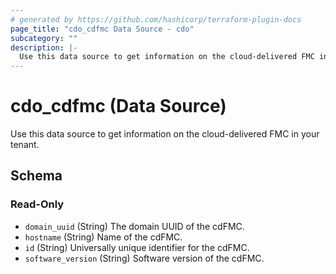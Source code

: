 ```yaml
---
# generated by https://github.com/hashicorp/terraform-plugin-docs
page_title: "cdo_cdfmc Data Source - cdo"
subcategory: ""
description: |-
  Use this data source to get information on the cloud-delivered FMC in your tenant.
---
```


# cdo_cdfmc (Data Source)

Use this data source to get information on the cloud-delivered FMC in your tenant.



<!-- schema generated by tfplugindocs -->
## Schema

### Read-Only

- `domain_uuid` (String) The domain UUID of the cdFMC.
- `hostname` (String) Name of the cdFMC.
- `id` (String) Universally unique identifier for the cdFMC.
- `software_version` (String) Software version of the cdFMC.
